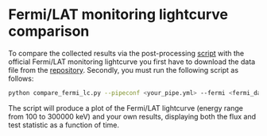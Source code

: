 # Fermi/LAT monitoring lightcurve comparison

To compare the collected results via the post-processing [script](../collect_results.py) with the official Fermi/LAT monitoring lightcurve you first have to download the data file from the [repository](https://fermi.gsfc.nasa.gov/ssc/data/access/lat/msl_lc/). Secondly, you must run the following script as follows:

```bash
python compare_fermi_lc.py --pipeconf <your_pipe.yml> --fermi <fermi_data.lc>
```

The script will produce a plot of the Fermi/LAT lightcurve (energy range from 100 to 300000 keV) and your own results, displaying both the flux and test statistic as a function of time. 